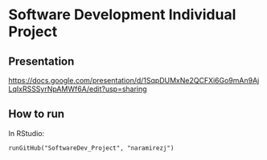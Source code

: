 # Software Development Individual Project
## Presentation
https://docs.google.com/presentation/d/1SqpDUMxNe2QCFXi6Go9mAn9AjLqIxRSSSyrNpAMWf6A/edit?usp=sharing
## How to run
In RStudio:
```
runGitHub("SoftwareDev_Project", "naramirezj")
```
